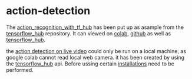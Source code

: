 # action-detection
 
The [action_recognition_with_tf_hub](action_recognition_with_tf_hub.ipynb) has been put up as asample from the [tensorflow_hub](https://github.com/tensorflow/hub) repository. It can viewed on [colab](https://colab.research.google.com/github/tensorflow/hub/blob/master/examples/colab/action_recognition_with_tf_hub.ipynb), [github](https://github.com/datasciencemachine/action-detection/blob/master/action_recognition_with_tf_hub.ipynb) as well as [tensorflow_hub](https://www.tensorflow.org/hub/tutorials/action_recognition_with_tf_hub).

the [action detection on live video](https://github.com/datasciencemachine/action-detection/blob/master/action%20detection%20on%20live%20video.ipynb) could only be run on a local machine, as google colab cannot read local web camera. it has been created by using the [tensorflow_hub](https://github.com/tensorflow/hub) api. Before ussing certain [installations](https://github.com/tensorflow/hub/blob/master/docs/installation.md) need to be performed.
